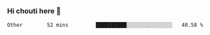 ### Hi chouti here 👋


<!--START_SECTION:waka-->

```text
Other        52 mins         ██████████░░░░░░░░░░░░░░░   40.58 %
```

<!--END_SECTION:waka-->

<!--
**l0nl1f3/l0nl1f3** is a ✨ _special_ ✨ repository because its `README.md` (this file) appears on your GitHub profile.

Here are some ideas to get you started:

- 🔭 I’m currently working on ...
- 🌱 I’m currently learning ...
- 👯 I’m looking to collaborate on ...
- 🤔 I’m looking for help with ...
- 💬 Ask me about ...
- 📫 How to reach me: ...
- 😄 Pronouns: ...
- ⚡ Fun fact: ...
-->
